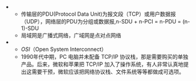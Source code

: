 - - 传输层的PDU(Protocol Data      Unit)为报文段（TCP）或用户数据报（UDP），网络层的PDU为分组或数据报,n-SDU + n-PCI = n-PDU = (n-1)-SDU
  - 局域网是广播式网络，广域网是点对点网络

- - *OSI*（Open      System Interconnect）
  - 1990年代中期，PC      电脑并未配备 TCP/IP 协议栈，那是需要购买的单独产品。后来，微软和苹果把 TCP/IP      加入了操作系统，有人非常认真地提出这需要干预，微软应该把网络协议栈、文件系统等等都做成可选项。

